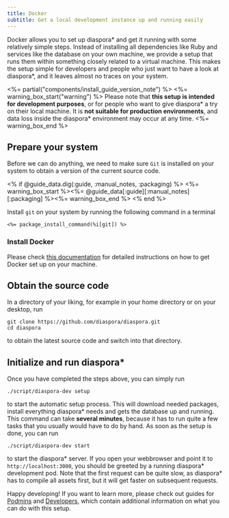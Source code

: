 ```yaml
---
title: Docker
subtitle: Get a local development instance up and running easily
---
```


Docker allows you to set up diaspora\* and get it running with some relatively simple steps. Instead of installing all dependencies like Ruby and services like the database on your own machine, we provide a setup that runs them within something closely related to a virtual machine. This makes the setup simple for developers and people who just want to have a look at diaspora\*, and it leaves almost no traces on your system.

<%= partial("components/install_guide_version_note") %>
<%= warning_box_start("warning") %>
Please note that **this setup is intended for development purposes**, or for people who want to give diaspora\* a try on their local machine. It is **not suitable for production environments**, and data loss inside the diaspora\* environment may occur at any time.
<%= warning_box_end %>

## Prepare your system

Before we can do anything, we need to make sure `Git` is installed on your system to obtain a version of the current source code.

<% if @guide_data.dig(:guide, :manual_notes, :packaging) %>
<%= warning_box_start %><%= @guide_data[:guide][:manual_notes][:packaging] %><%= warning_box_end %>
<% end %>

Install `git` on your system by running the following command in a terminal

~~~
<%= package_install_command(%i[git]) %>
~~~

### Install Docker

Please check [this documentation][docker-install] for detailed instructions on how to get Docker set up on your machine.

## Obtain the source code

In a directory of your liking, for example in your home directory or on your desktop, run


~~~
git clone https://github.com/diaspora/diaspora.git
cd diaspora
~~~

to obtain the latest source code and switch into that directory.

## Initialize and run diaspora\*

Once you have completed the steps above, you can simply run

~~~
./script/diaspora-dev setup
~~~

to start the automatic setup process. This will download needed packages, install everything diaspora\* needs and gets the database up and running. This command can take **several minutes**, because it has to run quite a few tasks that you usually would have to do by hand. As soon as the setup is done, you can run


~~~
./script/diaspora-dev start
~~~

to start the diaspora\* server. If you open your webbrowser and point it to `http://localhost:3000`, you should be greeted by a running diaspora\* development pod. Note that the first request can be quite slow, as diaspora\* has to compile all assets first, but it will get faster on subsequent requests.

Happy developing! If you want to learn more, please check out guides for [Podmins][podmin-guides] and [Developers][developer-guides], which contain additional information on what you can do with this setup.

[developer-guides]: <%= url_to("guides", "developers") %>
[docker-install]: <%= @guide_data[:guide][:docker][:install_url] %>
[podmin-guides]: <%= url_to("guides", "podmins") %>

